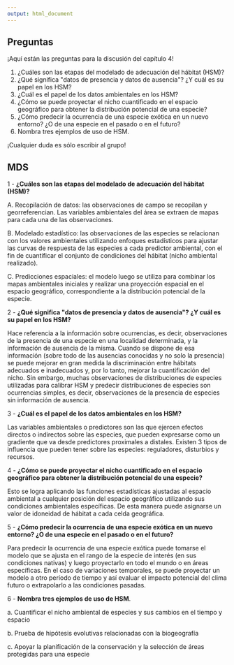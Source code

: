 ```yaml
---
output: html_document
---
```


## Preguntas

¡Aquí están las preguntas para la discusión del capítulo 4!

1.  ¿Cuáles son las etapas del modelado de adecuación del hábitat (HSM)?
2.  ¿Qué significa "datos de presencia y datos de ausencia"? ¿Y cuál es su papel en los HSM?
3.  ¿Cuál es el papel de los datos ambientales en los HSM?
4.  ¿Cómo se puede proyectar el nicho cuantificado en el espacio geográfico para obtener la distribución potencial de una especie?
5.  ¿Cómo predecir la ocurrencia de una especie exótica en un nuevo entorno? ¿O de una especie en el pasado o en el futuro?
6.  Nombra tres ejemplos de uso de HSM.

️¡Cualquier duda es sólo escribir al grupo!

## MDS

1 - **¿Cuáles son las etapas del modelado de adecuación del hábitat (HSM)?**

A. Recopilación de datos: las observaciones de campo se recopilan y georreferencian. Las variables ambientales del área se extraen de mapas para cada una de las observaciones.

B. Modelado estadístico: las observaciones de las especies se relacionan con los valores ambientales utilizando enfoques estadísticos para ajustar las curvas de respuesta de las especies a cada predictor ambiental, con el fin de cuantificar el conjunto de condiciones del hábitat (nicho ambiental realizado).

C. Predicciones espaciales: el modelo luego se utiliza para combinar los mapas ambientales iniciales y realizar una proyección espacial en el espacio geográfico, correspondiente a la distribución potencial de la especie.

2 - **¿Qué significa "datos de presencia y datos de ausencia"? ¿Y cuál es su papel en los HSM?**

Hace referencia a la información sobre ocurrencias, es decir, observaciones de la presencia de una especie en una localidad determinada, y la información de ausencia de la misma. Cuando se dispone de esa información (sobre todo de las ausencias conocidas y no solo la presencia) se puede mejorar en gran medida la discriminación entre hábitats adecuados e inadecuados y, por lo tanto, mejorar la cuantificación del nicho. Sin embargo, muchas observaciones de distribuciones de especies utilizadas para calibrar HSM y predecir distribuciones de especies son ocurrencias simples, es decir, observaciones de la presencia de especies sin información de ausencia.

3 - **¿Cuál es el papel de los datos ambientales en los HSM?**

Las variables ambientales o predictores son las que ejercen efectos directos o indirectos sobre las especies, que pueden expresarse como un gradiente que va desde predictores proximales a distales. Existen 3 tipos de influencia que pueden tener sobre las especies: reguladores, disturbios y recursos.

4 - **¿Cómo se puede proyectar el nicho cuantificado en el espacio geográfico para obtener la distribución potencial de una especie?**

Esto se logra aplicando las funciones estadísticas ajustadas al espacio ambiental a cualquier posición del espacio geográfico utilizando sus condiciones ambientales específicas. De esta manera puede asignarse un valor de idoneidad de hábitat a cada celda geográfica.

5 - **¿Cómo predecir la ocurrencia de una especie exótica en un nuevo entorno? ¿O de una especie en el pasado o en el futuro?**

Para predecir la ocurrencia de una especie exótica puede tomarse el modelo que se ajusta en el rango de la especie de interés (en sus condiciones nativas) y luego proyectarlo en todo el mundo o en áreas específicas. En el caso de variaciones temporales, se puede proyectar un modelo a otro período de tiempo y así evaluar el impacto potencial del clima futuro o extrapolarlo a las condiciones pasadas.

6 - **Nombra tres ejemplos de uso de HSM**.

a\. Cuantificar el nicho ambiental de especies y sus cambios en el tiempo y espacio

b\. Prueba de hipótesis evolutivas relacionadas con la biogeografía

c\. Apoyar la planificación de la conservación y la selección de áreas protegidas para una especie
